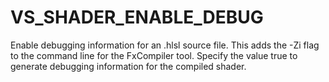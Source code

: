   

# VS_SHADER_ENABLE_DEBUG  
Enable debugging information for an .hlsl source file.  This adds the
-Zi flag to the command line for the FxCompiler tool.  Specify the value
true to generate debugging information for the compiled shader.  


